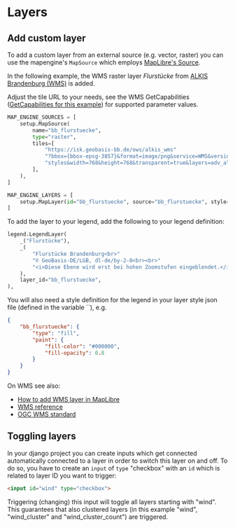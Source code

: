# Layers

## Add custom layer

To add a custom layer from an external source (e.g. vector, raster) you can use
the mapengine's `MapSource` which employs
[MapLibre's Source](https://maplibre.org/maplibre-gl-js/docs/API/interfaces/Source/).

In the following example, the WMS raster layer *Flurstücke* from
[ALKIS Brandenburg (WMS)](https://geoportal.brandenburg.de/detailansichtdienst/render?url=https://geoportal.brandenburg.de/gs-json/xml?fileid=31591bca-bb40-4d8a-98ad-35efc37524c9)
is added.

Adjust the tile URL to your needs, see the WMS GetCapabilities
([GetCapabilities for this example](https://isk.geobasis-bb.de/ows/alkis_wms?request=GetCapabilities&service=WMS))
for supported parameter values.

```python
MAP_ENGINE_SOURCES = [
    setup.MapSource(
        name="bb_flurstuecke",
        type="raster",
        tiles=[
            "https://isk.geobasis-bb.de/ows/alkis_wms"
            "?bbox={bbox-epsg-3857}&format=image/png&service=WMS&version=1.3.0&request=GetMap&crs=EPSG:3857&"
            "styles&width=768&height=768&transparent=true&layers=adv_alkis_flurstuecke",
        ],
    ),
]

MAP_ENGINE_LAYERS = [
    setup.MapLayer(id="bb_flurstuecke", source="bb_flurstuecke", style={"type": "raster"}),
]
```

To add the layer to your legend, add the following to your legend definition:
```python
legend.LegendLayer(
    _("Flurstücke"),
    _(
        "Flurstücke Brandenburg<br>"
        "© GeoBasis-DE/LGB, dl-de/by-2-0<br><br>"
        "<i>Diese Ebene wird erst bei hohen Zoomstufen eingeblendet.</i>",
    ),
    layer_id="bb_flurstuecke",
),
```

You will also need a style definition for the legend in your layer style json
file (defined in the variable ``), e.g.
```json
{
    "bb_flurstuecke": {
        "type": "fill",
        "paint": {
            "fill-color": "#000000",
            "fill-opacity": 0.8
        }
    }
}
```

On WMS see also:
- [How to add WMS layer in MapLibre](https://maplibre.org/maplibre-gl-js/docs/examples/wms/)
- [WMS reference](https://docs.geoserver.org/stable/en/user/services/wms/reference.html)
- [OGC WMS standard](https://www.ogc.org/standard/wms/)

## Toggling layers
In your django project you can create inputs which get connected automatically connected to a layer in order to switch this layer on and off.
To do so, you have to create an `input` of `type` "checkbox" with an `id` which is related to layer ID you want to trigger:

```html
<input id="wind" type="checkbox">
```

Triggering (changing) this input will toggle all layers starting with "wind".
This guarantees that also clustered layers (in this example "wind", "wind_cluster" and "wind_cluster_count") are triggered.
